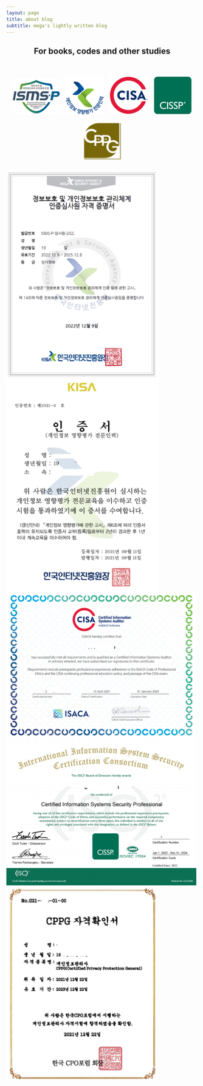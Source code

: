 ```yaml
---
layout: page
title: about blog
subtitle: mega's lightly written blog
---
```

<h2 align="center">
For books, codes and other studies
</h2>  

<br />  
<style type="text/css">.modal-400{width:400px;}.modal-500{width:500px;}.modal-open{  overflow: visible;}</style>
<p align="center">
    <a data-toggle="modal" data-target=".modal-ismsp"><img src="/img/ISMSP_badge.png" title="ISMS-P 인증심사원" alt="ISMS-P 인증심사원" style="width: 125px;margin: 6px;"></a>
    <a data-toggle="modal" data-target=".modal-pia"><img src="/img/pia_badge.png" title="개인정보 영향평가 전문인력" alt="개인정보 영향평가 전문인력" style="width: 100px;margin: 6px;"></a>
    <a data-toggle="modal" data-target=".modal-cisa"><img src="/img/cisa-cert.svg" title="Certified Information Systems Auditor®" alt="Certified Information Systems Auditor®" style="width: 100px;margin: 6px;"></a>
    <a data-toggle="modal" data-target=".modal-cissp"><img src="/img/isc2_cissp2.png" title="Certified Information Systems Security Professional" alt="Certified Information Systems Security Professional" style="width: 100px;margin: 6px;"></a>
    <a data-toggle="modal" data-target=".modal-cppg"><img src="/img/cppg_badge.png" title="CPPG(개인정보관리사)" alt="CPPG(개인정보관리사)" style="width: 100px;margin: 6px;padding: 5px;"></a>
</p>

<div class="modal fade modal-ismsp" tabindex="-1" role="dialog" aria-labelledby="certview">
    <div class="modal-dialog modal-400" role="document">
        <div class="modal-content">
            <img src="/img/p/ismsp.png">
        </div>
    </div>
</div>
<div class="modal fade modal-pia" tabindex="-1" role="dialog" aria-labelledby="certview">
    <div class="modal-dialog modal-400" role="document">
        <div class="modal-content">
            <img src="/img/p/pia.png">
        </div>
    </div>
</div>
<div class="modal fade modal-cisa" tabindex="-1" role="dialog" aria-labelledby="certview">
    <div class="modal-dialog modal-500" role="document">
        <div class="modal-content">
            <img src="/img/p/cisa.png">
        </div>
    </div>
</div>
<div class="modal fade modal-cissp" tabindex="-1" role="dialog" aria-labelledby="certview">
    <div class="modal-dialog modal-500" role="document">
        <div class="modal-content">
            <img src="/img/p/cissp.png">
        </div>
    </div>
</div>
<div class="modal fade modal-cppg" tabindex="-1" role="dialog" aria-labelledby="certview">
    <div class="modal-dialog modal-400" role="document">
        <div class="modal-content">
            <img src="/img/p/cppg.png">
        </div>
    </div>
</div>


<!-- <p align="center">
<a href="https://www.buymeacoffee.com/MeganaD" target="_blank"><img src="/img/buymeabeer.png" alt="Buy Me A Beer"></a>
</p> -->

<!-- <script data-name="BMC-Widget" data-cfasync="false" src="https://cdnjs.buymeacoffee.com/1.0.0/widget.prod.min.js" data-id="MeganaD" data-description="Support me on Buy me a coffee!" data-message="" data-color="#79D6B5" data-position="Right" data-x_margin="18" data-y_margin="18"></script> -->